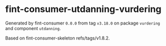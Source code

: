 # fint-consumer-utdanning-vurdering

Generated by fint-consumer `0.0.0` from tag `v3.18.0` on package `vurdering` and component `utdanning`.

Based on fint-consumer-skeleton refs/tags/v1.8.2.
